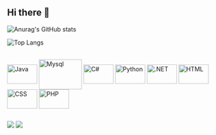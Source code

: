 ## Hi there 👋

![Anurag's GitHub stats](https://github-readme-stats.vercel.app/api?username=LucasCAraujo21&show_icons=true&theme=dark)

![Top Langs](https://github-readme-stats.vercel.app/api/top-langs/?username=LucasCAraujo21&layout=compact&theme=dark)

<div style="display: inline_block"><br>
  
  <img align="center" alt="Java" height="45" width="70" src="https://cdn.jsdelivr.net/gh/devicons/devicon@latest/icons/java/java-original.svg" />
  <img align="center" alt="Mysql" height="70" width="100" src="https://cdn.jsdelivr.net/gh/devicons/devicon@latest/icons/mysql/mysql-original-wordmark.svg" />
  <img align="center" alt="C#" height="45" width="70" src="https://cdn.jsdelivr.net/gh/devicons/devicon@latest/icons/csharp/csharp-original.svg">
  <img align="center" alt="Python" height="45" width="70" src="https://cdn.jsdelivr.net/gh/devicons/devicon@latest/icons/python/python-original.svg">
  <img align="center" alt=".NET" height="45" width="70" src="https://cdn.jsdelivr.net/gh/devicons/devicon@latest/icons/dotnetcore/dotnetcore-original.svg">
  <img align="center" alt="HTML" height="45" width="70" src="https://cdn.jsdelivr.net/gh/devicons/devicon@latest/icons/html5/html5-original.svg">
  <img align="center" alt="CSS" height="45" width="70" src="https://cdn.jsdelivr.net/gh/devicons/devicon@latest/icons/css3/css3-original.svg">
  <img align="center" alt="PHP" height="45" width="70" src="https://cdn.jsdelivr.net/gh/devicons/devicon@latest/icons/php/php-original.svg">
</div>

##

<div> 
  <a href = "mailto:lc3197@gmail.com"><img src="https://img.shields.io/badge/-Gmail-%23333?style=for-the-badge&logo=gmail&logoColor=white" target="_blank"></a>
  <a href="https://www.linkedin.com/in/lucas-carvalho-539760297" target="_blank"><img src="https://img.shields.io/badge/-LinkedIn-%230077B5?style=for-the-badge&logo=linkedin&logoColor=white" target="_blank"></a> 
  
</div>


